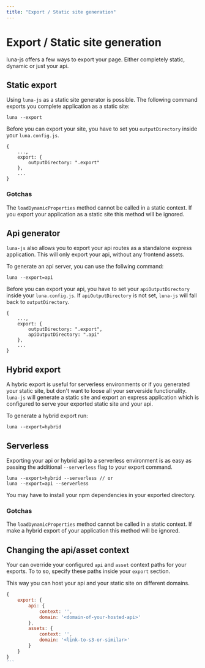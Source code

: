 ```yaml
---
title: "Export / Static site generation"
---
```

# Export / Static site generation

luna-js offers a few ways to export your page. Either completely static, dynamic or just your api.

## Static export

Using `luna-js` as a static site generator is possible.
The following command exports you complete application as a static site:
```
luna --export
```

Before you can export your site, you have to set you `outputDirectory` inside
your `luna.config.js`.

```
{
    ...,
    export: {
        outputDirectory: ".export"    
    },
    ...
}
```

### Gotchas

The `loadDynamicProperties` method cannot be called in a static context. If you export
your application as a static site this method will be ignored.


## Api generator

`luna-js` also allows you to export your api routes as a standalone express
application. This will only export your api, without any frontend assets.

To generate an api server, you can use the follwing command:

```
luna --export=api
```
Before you can export your api, you have to set your `apiOutputDirectory` inside
your `luna.config.js`. If `apiOutputDirectory` is not set, `luna-js` will fall back
to `outputDirectory`.

```
{
    ...,
    export: {
        outputDirectory: ".export",
        apiOutputDirectory: ".api"
    },
    ...
}
```

## Hybrid export

A hybric export is useful for serverless environments or if you generated
your static site, but don't want to loose all your serverside functionality.
`luna-js` will generate a static site and export an express application
which is configured to serve your exported static site and your api.


To generate a hybrid export run:

```
luna --export=hybrid
```

## Serverless

Exporting your api or hybrid api to a serverless environment is as easy as passing the
additional `--serverless` flag to your export command.

```
luna --export=hybrid --serverless // or
luna --export=api --serverless
```

You may have to install your npm dependencies in your exported directory.

### Gotchas

The `loadDynamicProperties` method cannot be called in a static context. If make a hybrid
 export of your application this method will be ignored.

## Changing the api/asset context

Your can override your configured `api` and `asset` context paths for your exports. To to so, specify these paths
inside your `export` section.

This way you can host your api and your static site on different domains.

```js
{
    export: {
        api: {
            context: '',
            domain: '<domain-of-your-hosted-api>'
        },
        assets: {
            context: '',
            domain: '<link-to-s3-or-similar>'
        }
    }
}
´``
